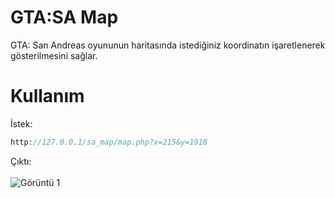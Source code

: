 # GTA:SA Map

GTA: San Andreas oyununun haritasında istediğiniz koordinatın işaretlenerek gösterilmesini sağlar.

# Kullanım

İstek:<br>
````c#
http://127.0.0.1/sa_map/map.php?x=215&y=1918
````
Çıktı:<br><br>
![Görüntü 1](https://www.upload.ee/image/12158828/map.png)